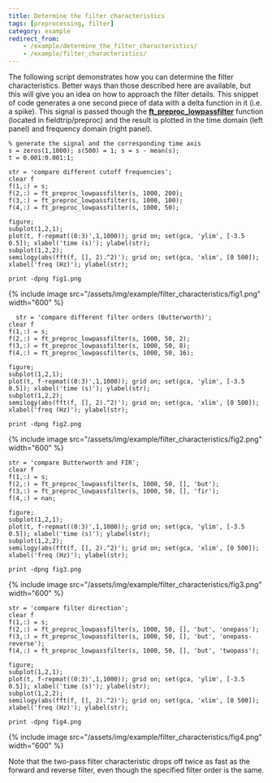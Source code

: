```yaml
---
title: Determine the filter characteristics
tags: [preprocessing, filter]
category: example
redirect_from:
    - /example/determine_the_filter_characteristics/
    - /example/filter_characteristics/
---
```


The following script demonstrates how you can determine the filter characteristics. Better ways than those described here are available, but this will give you an idea on how to approach the filter details. This snippet of code generates a one second piece of data with a delta function in it (i.e. a spike). This signal is passed though the **[ft_preproc_lowpassfilter](/reference/preproc/ft_preproc_lowpassfilter)** function (located in fieldtrip/preproc) and the result is plotted in the time domain (left panel) and frequency domain (right panel).

    % generate the signal and the corresponding time axis
    s = zeros(1,1000); s(500) = 1; s = s - mean(s);
    t = 0.001:0.001:1;

    str = 'compare different cutoff frequencies';
    clear f
    f(1,:) = s;
    f(2,:) = ft_preproc_lowpassfilter(s, 1000, 200);
    f(3,:) = ft_preproc_lowpassfilter(s, 1000, 100);
    f(4,:) = ft_preproc_lowpassfilter(s, 1000, 50);

    figure;
    subplot(1,2,1);
    plot(t, f-repmat((0:3)',1,1000)); grid on; set(gca, 'ylim', [-3.5 0.5]); xlabel('time (s)'); ylabel(str);
    subplot(1,2,2);
    semilogy(abs(fft(f, [], 2).^2)'); grid on; set(gca, 'xlim', [0 500]); xlabel('freq (Hz)'); ylabel(str);

    print -dpng fig1.png

{% include image src="/assets/img/example/filter_characteristics/fig1.png" width="600" %}

      str = 'compare different filter orders (Butterworth)';
    clear f
    f(1,:) = s;
    f(2,:) = ft_preproc_lowpassfilter(s, 1000, 50, 2);
    f(3,:) = ft_preproc_lowpassfilter(s, 1000, 50, 8);
    f(4,:) = ft_preproc_lowpassfilter(s, 1000, 50, 16);

    figure;
    subplot(1,2,1);
    plot(t, f-repmat((0:3)',1,1000)); grid on; set(gca, 'ylim', [-3.5 0.5]); xlabel('time (s)'); ylabel(str);
    subplot(1,2,2);
    semilogy(abs(fft(f, [], 2).^2)'); grid on; set(gca, 'xlim', [0 500]); xlabel('freq (Hz)'); ylabel(str);

    print -dpng fig2.png

{% include image src="/assets/img/example/filter_characteristics/fig2.png" width="600" %}

    str = 'compare Butterworth and FIR';
    clear f
    f(1,:) = s;
    f(2,:) = ft_preproc_lowpassfilter(s, 1000, 50, [], 'but');
    f(3,:) = ft_preproc_lowpassfilter(s, 1000, 50, [], 'fir');
    f(4,:) = nan;

    figure;
    subplot(1,2,1);
    plot(t, f-repmat((0:3)',1,1000)); grid on; set(gca, 'ylim', [-3.5 0.5]); xlabel('time (s)'); ylabel(str);
    subplot(1,2,2);
    semilogy(abs(fft(f, [], 2).^2)'); grid on; set(gca, 'xlim', [0 500]); xlabel('freq (Hz)'); ylabel(str);

    print -dpng fig3.png

{% include image src="/assets/img/example/filter_characteristics/fig3.png" width="600" %}

    str = 'compare filter direction';
    clear f
    f(1,:) = s;
    f(2,:) = ft_preproc_lowpassfilter(s, 1000, 50, [], 'but', 'onepass');
    f(3,:) = ft_preproc_lowpassfilter(s, 1000, 50, [], 'but', 'onepass-reverse');
    f(4,:) = ft_preproc_lowpassfilter(s, 1000, 50, [], 'but', 'twopass');

    figure;
    subplot(1,2,1);
    plot(t, f-repmat((0:3)',1,1000)); grid on; set(gca, 'ylim', [-3.5 0.5]); xlabel('time (s)'); ylabel(str);
    subplot(1,2,2);
    semilogy(abs(fft(f, [], 2).^2)'); grid on; set(gca, 'xlim', [0 500]); xlabel('freq (Hz)'); ylabel(str);

    print -dpng fig4.png

{% include image src="/assets/img/example/filter_characteristics/fig4.png" width="600" %}

Note that the two-pass filter characteristic drops off twice as fast as the forward and reverse filter, even though the specified filter order is the same.
